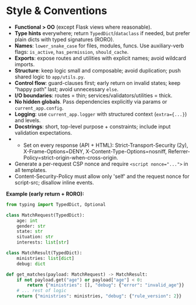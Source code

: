 # Style & Conventions

- **Functional > OO** (except Flask views where reasonable).
- **Type hints** everywhere; return `TypedDict`/`dataclass` if needed, but prefer plain dicts with typed signatures (RORO).
- **Names**: `lower_snake_case` for files, modules, funcs. Use auxiliary-verb flags: `is_active`, `has_permission`, `should_cache`.
- **Exports**: expose routes and utilities with explicit names; avoid wildcard imports.
- **Structure**: keep logic small and composable; avoid duplication; push shared logic to `app/utils.py`.
- **Control flow**: guard-clauses first; early return on invalid states; keep “happy path” last; avoid unnecessary `else`.
- **I/O boundaries**: routes = thin; services/validators/utilities = thick.
- **No hidden globals**. Pass dependencies explicitly via params or `current_app.config`.
- **Logging**: use `current_app.logger` with structured context (`extra={...}`) and levels.
- **Docstrings**: short, top-level purpose + constraints; include input validation expectations.
- - Set on every response (API + HTML): 
  Strict-Transport-Security (2y), X-Frame-Options=DENY, X-Content-Type-Options=nosniff,
  Referrer-Policy=strict-origin-when-cross-origin.
- Generate a per-request CSP nonce and require `<script nonce="...">` in all templates.
- Content-Security-Policy must allow only 'self' and the request nonce for script-src; disallow inline events.

**Example (early return + RORO):**
```python
from typing import TypedDict, Optional

class MatchRequest(TypedDict):
    age: int
    gender: str
    state: str
    situation: str
    interests: list[str]

class MatchResult(TypedDict):
    ministries: list[dict]
    debug: dict

def get_matches(payload: MatchRequest) -> MatchResult:
    if not payload.get("age") or payload["age"] < 0:
        return {"ministries": [], "debug": {"error": "invalid_age"}}
    # ... rest of logic
    return {"ministries": ministries, "debug": {"rule_version": 2}}
